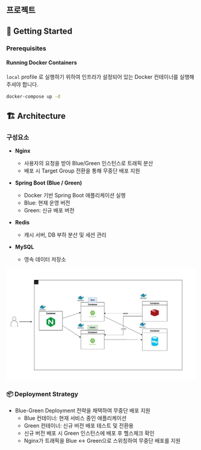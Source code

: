 ## 프로젝트

## 🚀 Getting Started
### Prerequisites

#### Running Docker Containers

`local` profile 로 실행하기 위하여 인프라가 설정되어 있는 Docker 컨테이너를 실행해주셔야 합니다.

```bash
docker-compose up -d
```

## 🏗 Architecture
### 구성요소
- **Nginx** 
  - 사용자의 요청을 받아 Blue/Green 인스턴스로 트래픽 분산
  - 배포 시 Target Group 전환을 통해 무중단 배포 지원

- **Spring Boot (Blue / Green)**
  - Docker 기반 Spring Boot 애플리케이션 실행
  - Blue: 현재 운영 버전
  - Green: 신규 배포 버전

- **Redis** 
  - 캐시 서버, DB 부하 분산 및 세션 관리

- **MySQL** 
  - 영속 데이터 저장소

![architecture](./docs/architecture-local.jpg)

### 📦 Deployment Strategy
- Blue-Green Deployment 전략을 채택하여 무중단 배포 지원
  - Blue 컨테이너: 현재 서비스 중인 애플리케이션 
  - Green 컨테이너: 신규 버전 배포 테스트 및 전환용
  - 신규 버전 배포 시 Green 인스턴스에 배포 후 헬스체크 확인
  - Nginx가 트래픽을 Blue ↔ Green으로 스위칭하여 무중단 배포를 지원